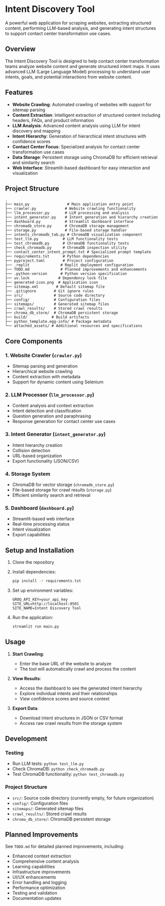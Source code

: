 # Intent Discovery Tool

A powerful web application for scraping websites, extracting structured content, performing LLM-based analysis, and generating intent structures to support contact center transformation use cases.

## Overview

The Intent Discovery Tool is designed to help contact center transformation teams analyze website content and generate structured intent maps. It uses advanced LLM (Large Language Model) processing to understand user intents, goals, and potential interactions from website content.

## Features

- **Website Crawling**: Automated crawling of websites with support for sitemap parsing
- **Content Extraction**: Intelligent extraction of structured content including headers, FAQs, and product information
- **LLM Analysis**: Advanced content analysis using LLM for intent discovery and mapping
- **Intent Hierarchy**: Generation of hierarchical intent structures with confidence scores
- **Contact Center Focus**: Specialized analysis for contact center transformation use cases
- **Data Storage**: Persistent storage using ChromaDB for efficient retrieval and similarity search
- **Web Interface**: Streamlit-based dashboard for easy interaction and visualization

## Project Structure

```
.
├── main.py                 # Main application entry point
├── crawler.py             # Website crawling functionality
├── llm_processor.py       # LLM processing and analysis
├── intent_generator.py    # Intent generation and hierarchy creation
├── dashboard.py           # Streamlit dashboard interface
├── chromadb_store.py      # ChromaDB storage management
├── storage.py             # File-based storage handler
├── intents_chromadb_tab.py # ChromaDB visualization component
├── test_llm.py           # LLM functionality tests
├── test_chromadb.py      # ChromaDB functionality tests
├── check_chromadb.py     # ChromaDB inspection utility
├── contact_center_intent_prompt.txt # Specialized prompt template
├── requirements.txt      # Python dependencies
├── pyproject.toml        # Project configuration
├── .replit              # Replit deployment configuration
├── TODO.md              # Planned improvements and enhancements
├── .python-version      # Python version specification
├── uv.lock             # Dependency lock file
├── generated-icon.png  # Application icon
├── sitemap.xml        # Default sitemap file
├── .gitignore        # Git ignore rules
├── src/              # Source code directory
├── config/           # Configuration files
├── sitemaps/         # Generated sitemap files
├── crawl_results/    # Stored crawl results
├── chroma_db_store/  # ChromaDB persistent storage
├── build/           # Build artifacts
├── python_template.egg-info/ # Package metadata
└── attached_assets/ # Additional resources and specifications
```

## Core Components

### 1. Website Crawler (`crawler.py`)
- Sitemap parsing and generation
- Hierarchical website crawling
- Content extraction with metadata
- Support for dynamic content using Selenium

### 2. LLM Processor (`llm_processor.py`)
- Content analysis and context extraction
- Intent detection and classification
- Question generation and paraphrasing
- Response generation for contact center use cases

### 3. Intent Generator (`intent_generator.py`)
- Intent hierarchy creation
- Collision detection
- URL-based organization
- Export functionality (JSON/CSV)

### 4. Storage System
- ChromaDB for vector storage (`chromadb_store.py`)
- File-based storage for crawl results (`storage.py`)
- Efficient similarity search and retrieval

### 5. Dashboard (`dashboard.py`)
- Streamlit-based web interface
- Real-time processing status
- Intent visualization
- Export capabilities

## Setup and Installation

1. Clone the repository
2. Install dependencies:
   ```bash
   pip install -r requirements.txt
   ```

3. Set up environment variables:
   ```
   GROQ_API_KEY=your_api_key
   SITE_URL=http://localhost:8501
   SITE_NAME=Intent Discovery Tool
   ```

4. Run the application:
   ```bash
   streamlit run main.py
   ```

## Usage

1. **Start Crawling**:
   - Enter the base URL of the website to analyze
   - The tool will automatically crawl and process the content

2. **View Results**:
   - Access the dashboard to see the generated intent hierarchy
   - Explore individual intents and their relationships
   - View confidence scores and source context

3. **Export Data**:
   - Download intent structures in JSON or CSV format
   - Access raw crawl results from the storage system

## Development

### Testing
- Run LLM tests: `python test_llm.py`
- Check ChromaDB: `python check_chromadb.py`
- Test ChromaDB functionality: `python test_chromadb.py`

### Project Structure
- `src/`: Source code directory (currently empty, for future organization)
- `config/`: Configuration files
- `sitemaps/`: Generated sitemap files
- `crawl_results/`: Stored crawl results
- `chroma_db_store/`: ChromaDB persistent storage

## Planned Improvements

See `TODO.md` for detailed planned improvements, including:
- Enhanced context extraction
- Comprehensive content analysis
- Learning capabilities
- Infrastructure improvements
- UI/UX enhancements
- Error handling and logging
- Performance optimization
- Testing and validation
- Documentation updates
